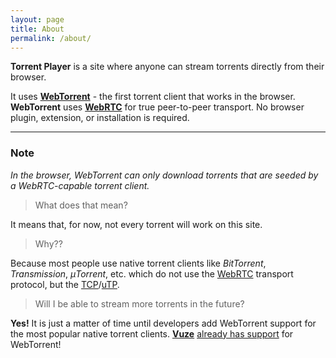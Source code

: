 ```yaml
---
layout: page
title: About
permalink: /about/
---
```


**Torrent Player** is a site where anyone can stream torrents directly from their browser.

It uses **[WebTorrent](https://webtorrent.io/)** - the first torrent client that works in the browser. **WebTorrent** uses **[WebRTC](https://webrtc.org/)** for true peer-to-peer transport. No browser plugin, extension, or installation is required.

---

### Note

*In the browser, WebTorrent can only download torrents that are seeded by a WebRTC-capable torrent client.*

> What does that mean?

It means that, for now, not every torrent will work on this site.

> Why??

Because most people use native torrent clients like *BitTorrent*, *Transmission*, *μTorrent*, etc. which do not use the [WebRTC](https://en.wikipedia.org/wiki/WebRTC) transport protocol, but the [TCP](https://en.wikipedia.org/wiki/Transmission_Control_Protocol)/[uTP](https://en.wikipedia.org/wiki/Micro_Transport_Protocol).

> Will I be able to stream more torrents in the future?

**Yes!** It is just a matter of time until developers add WebTorrent support for the most popular native torrent clients. **[Vuze](http://www.vuze.com/)** [already has support](https://wiki.vuze.com/w/WebTorrent) for WebTorrent!

